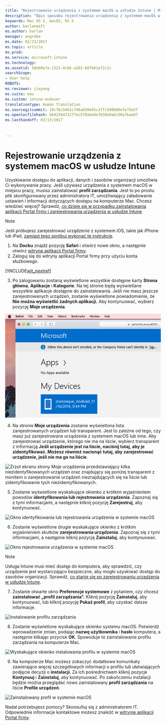 ```yaml
---
title: "Rejestrowanie urządzenia z systemem macOS w usłudze Intune | Microsoft Docs"
description: "Opis sposobu rejestrowania urządzenia z systemem macOS w usłudze Intune"
keywords: Mac OS X, macOS, OS X
author: barlanmsft
ms.author: barlan
manager: angrobe
ms.date: 02/23/2017
ms.topic: article
ms.prod: 
ms.service: microsoft-intune
ms.technology: 
ms.assetid: 58eb0e7a-1321-4c66-a281-88fb01e72c1c
searchScope:
- User help
ROBOTS: 
ms.reviewer: jieyang
ms.suite: ems
ms.custom: intune-enduser
translationtype: Human Translation
ms.sourcegitcommit: 10c7bc5461c746ab50e83c2ffc590b89efe75e5f
ms.openlocfilehash: bb4238472277ec579abdde7830a9abc50a7bae97
ms.lasthandoff: 03/13/2017


---
```


# <a name="enroll-your-macos-device-in-intune"></a>Rejestrowanie urządzenia z systemem macOS w usłudze Intune

Uzyskiwanie dostępu do aplikacji, danych i zasobów organizacji umożliwia Ci wykonywanie pracy. Jeśli używasz urządzenia z systemem macOS w miejscu pracy, musisz zainstalować __profil zarządzania__. Jest to po prostu plik skonfigurowany przez administratora IT, umożliwiający załadowanie ustawień i informacji dotyczących dostępu na komputerze Mac. Chcesz wiedzieć więcej? Sprawdź, [co dzieje się w przypadku zainstalowania aplikacji Portal firmy i zarejestrowania urządzenia w usłudze Intune](what-happens-if-you-install-the-company-portal-app-and-enroll-your-device-in-intune-ios.md)

  > [!NOTE]
  > Jeśli próbujesz zarejestrować urządzenie z systemem iOS, takie jak iPhone lub iPad, [zamiast tego spróbuj wykonać te instrukcje](enroll-your-device-in-intune-ios.md).

1. Na __Docku__ znajdź pozycję __Safari__ i otwórz nowe okno, a następnie otwórz [witrynę aplikacji Portal firmy](http://portal.manage.microsoft.com).
2. Zaloguj się do witryny aplikacji Portal firmy przy użyciu konta służbowego.

  [!INCLUDE[wit_nextref](includes/end-user-password-guidance.md)]

3. Po zalogowaniu zostaną wyświetlone wszystkie dostępne karty __Strona główna__, __Aplikacje__ i __Kategorie__. Na tej stronie będą wyświetlane wszystkie aplikacje dostępne do zainstalowania. Jeśli nie masz jeszcze zarejestrowanych urządzeń, zostanie wyświetlone powiadomienie, że **Nie można wyświetlić żadnych aplikacji.** Aby kontynuować, wybierz pozycję __Moje urządzenia__.

 ![Zrzut ekranu strony początkowej portalu sieci Web z informacją, że nie można jeszcze zainstalować żadnych aplikacji, oraz przyciskiem Moje urządzenia poniżej.](./media/macOS_enroll_001_landing_page.png)

4. Na stronie __Moje urządzenia__ zostanie wyświetlona lista zarejestrowanych urządzeń lub transparent. Jest to zależne od tego, czy masz już zarejestrowane urządzenia z systemem macOS lub inne. Aby zarejestrować urządzenie, którego nie ma na liście, wybierz transparent z informacją __Jeśli urządzenie jest na liście, naciśnij tutaj, aby je zidentyfikować. Możesz również nacisnąć tutaj, aby zarejestrować urządzenie, jeśli nie ma go na liście__.

  ![Zrzut ekranu strony Moje urządzenia przedstawiający kilka niezidentyfikowanych urządzeń oraz znajdujący się poniżej transparent z monitem o zarejestrowanie urządzeń nieznajdujących się na liście lub zidentyfikowanie tych niezidentyfikowanych.](./media/macOS_enroll_002_tap_here_banner.png)

5. Zostanie wyświetlone wyskakujące okienko z krótkim wyjaśnieniem powodów __identyfikowania lub rejestrowania urządzenia__. Zapoznaj się z tymi informacjami, a następnie kliknij pozycję __Zarejestruj__, aby kontynuować.

 ![Okno identyfikowania lub rejestrowania urządzenia w systemie macOS](./media/macOS_enroll_003_IDenroll_popup.png)

6. Zostanie wyświetlone drugie wyskakujące okienko z krótkim wyjaśnieniem skutków __zarejestrowania urządzenia__. Zapoznaj się z tymi informacjami, a następnie kliknij pozycję __Zainstaluj__, aby kontynuować.

 ![Okno rejestrowania urządzenia w systemie macOS](./media/macOS_enroll_004_enroll_popup.png)

  > [!NOTE]
  > Usługa Intune musi mieć dostęp do komputera, aby sprawdzić, czy urządzenie jest wystarczająco bezpieczne, aby mogło uzyskiwać dostęp do zasobów organizacji. Sprawdź, [co stanie się po zarejestrowaniu urządzenia w usłudze Intune](what-happens-if-you-install-the-Company-Portal-app-and-enroll-your-device-in-intune-ios.md).

7. Zostanie otwarte okno __Preferencje systemowe__ z pytaniem, czy chcesz __zainstalować „profil zarządzania”.__ Kliknij pozycję __Zainstaluj__, aby kontynuować, lub kliknij pozycję __Pokaż profil__, aby uzyskać dalsze informacje.

 ![Instalowanie profilu zarządzania](./media/macOS_enroll_005_sysprefs_mgmt_profile.png)

8. Zostanie wyświetlone wyskakujące okienko systemu macOS. Potwierdź wprowadzenie zmian, podając __nazwę użytkownika__ i __hasło__ komputera, a następnie klikając przycisk __OK__. Spowoduje to zainstalowanie profilu zarządzania na komputerze Mac.

 ![Wyskakujące okienko instalowania profilu w systemie macOS](./media/macOS_enroll_006_sysprefs_admin_login.png)

9. Na komputerze Mac możesz zobaczyć dodatkowe komunikaty zawierające więcej szczegółowych informacji o profilu lub ułatwiających podjęcie decyzji o __instalacji__. Za ich pośrednictwem kliknij pozycje __Kontynuuj__ i __Zainstaluj__, aby kontynuować. Po zakończeniu instalacji będzie można przeglądać nowo zainstalowany __profil zarządzania__ na liście __Profile urządzeń__.

 ![Zainstalowany profil w systemie macOS](./media/macOS_enroll_007_sysprefs_installed_profile.png)

Nadal potrzebujesz pomocy? Skonsultuj się z administratorem IT. Odpowiednie informacje kontaktowe możesz znaleźć w [witrynie aplikacji Portal firmy](http://portal.manage.microsoft.com).

